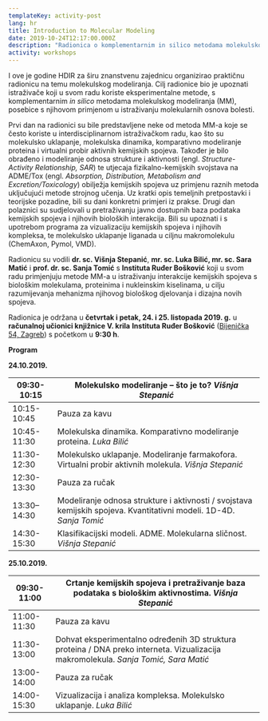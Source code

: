 ```yaml
---
templateKey: activity-post
lang: hr
title: Introduction to Molecular Modeling
date: 2019-10-24T12:17:00.000Z
description: "Radionica o komplementarnim in silico metodama molekulskog modeliranja"
activity: workshops
---
```

I ove je godine HDIR za širu znanstvenu zajednicu organizirao praktičnu radionicu na temu molekulskog modeliranja. Cilj radionice bio je upoznati istraživače koji u svom radu koriste eksperimentalne metode, s komplementarnim *in silico* metodama molekulskog modeliranja (MM), posebice s njihovom primjenom u istraživanju molekularnih osnova bolesti.

Prvi dan na radionici su bile predstavljene neke od metoda MM-a koje se često koriste u interdisciplinarnom istraživačkom radu, kao što su molekulsko uklapanje, molekulska dinamika, komparativno modeliranje proteina i virtualni probir aktivnih kemijskih spojeva. Također je bilo obrađeno i modeliranje odnosa strukture i aktivnosti (engl. *Structure-Activity Relationship, SAR*) te utjecaja fizikalno-kemijskih svojstava na ADME/Tox (engl. *Absorption, Distribution, Metabolism and Excretion/Toxicology*) obilježja kemijskih spojeva uz primjenu raznih metoda uključujući metode strojnog učenja. Uz kratki opis temeljnih pretpostavki i teorijske pozadine, bili su dani konkretni primjeri iz prakse. Drugi dan polaznici su sudjelovali u pretraživanju javno dostupnih baza podataka kemijskih spojeva i njihovih bioloških interakcija. Bili su upoznati i s upotrebom programa za vizualizaciju kemijskih spojeva i njihovih kompleksa, te molekulsko uklapanje liganada u ciljnu makromolekulu (ChemAxon, Pymol, VMD).

Radionicu su vodili **dr. sc. Višnja Stepanić**, **mr. sc. Luka Bilić, mr. sc. Sara Matić** i **prof. dr. sc. Sanja Tomić** s **Instituta Ruđer Bošković** koji u svom radu primjenjuju metode MM-a u istraživanju interakcije kemijskih spojeva s biološkim molekulama, proteinima i nukleinskim kiselinama, u cilju razumijevanja mehanizma njihovog biološkog djelovanja i dizajna novih spojeva.

Radionica je održana u **četvrtak i petak, 24. i 25. listopada 2019. g.** u **računalnoj učionici knjižnice V. krila** **Instituta Ruđer Bošković** ([Bijenička 54, Zagreb](https://www.irb.hr/O-IRB-u/Kontaktirajte-nas/Informacije-za-posjetitelje)) s početkom u **9:30 h**.

**Program**

**24.10.2019.**

| 09:30-10:15     | Molekulsko modeliranje – što je to? *Višnja Stepanić*                                                                                |
| --------------- | ------------------------------------------------------------------------------------------------------------------------------------ |
| 10:15-10:45     | Pauza za kavu                                                                                                                        |
| 10:45-11:30     | Molekulska dinamika. Komparativno modeliranje proteina. *Luka Bilić*                                                                 |
| 11:30-12:30     | Molekulsko uklapanje. Modeliranje farmakofora. Virtualni probir aktivnih molekula. *Višnja Stepanić*                                 |
| 12:30-13:30     | Pauza za ručak                                                                                                                       |
| 13:30–14:30     | Modeliranje odnosa strukture i aktivnosti / svojstava kemijskih spojeva. Kvantitativni modeli. 1D-4D. *Sanja Tomić*                  |
| 14:30-15:30     | Klasifikacijski modeli. ADME. Molekularna sličnost. *Višnja Stepanić*                                                                |


**25.10.2019.**

| 09:30-11:00     | Crtanje kemijskih spojeva i pretraživanje baza podataka s biološkim aktivnostima. *Višnja Stepanić*                                  |
| --------------- | ------------------------------------------------------------------------------------------------------------------------------------ |
| 11:00-11:30     | Pauza za kavu                                                                                                                        |
| 11:30-13:00     | Dohvat eksperimentalno određenih 3D struktura proteina / DNA preko interneta. Vizualizacija makromolekula. *Sanja Tomić, Sara Matić* |
| 13:00-14:00     | Pauza za ručak                                                                                                                       |
| 14:00-15:30     | Vizualizacija i analiza kompleksa. Molekulsko uklapanje. *Luka Bilić*                                                                |